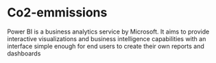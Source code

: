 # Co2-emmissions
Power BI is a business analytics service by Microsoft. It aims to provide interactive visualizations and business intelligence capabilities with an interface simple enough for end users to create their own reports and dashboards
